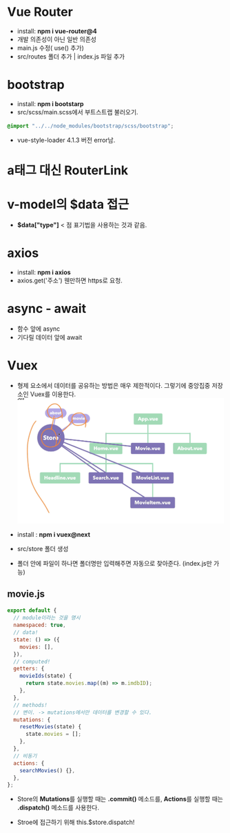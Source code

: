 # Vue Router

- install: **npm i vue-router@4**
- 개발 의존성이 아닌 일반 의존성
- main.js 수정( use() 추가)
- src/routes 폴더 추가 | index.js 파일 추가

# bootstrap

- install: **npm i bootstarp**
- src/scss/main.scss에서 부트스트랩 불러오기.

```scss
@import "../../node_modules/bootstrap/scss/bootstrap";
```

- vue-style-loader 4.1.3 버전 error남.

# a태그 대신 RouterLink

# v-model의 $data 접근

- **$data["type"]** < 점 표기법을 사용하는 것과 같음.

# axios

- install: **npm i axios**
- axios.get('주소') 웬만하면 https로 요청.

# async - await

- 함수 앞에 async
- 기다릴 데이터 앞에 await

# Vuex

- 형제 요소에서 데이터를 공유하는 방법은 매우 제한적이다. 그렇기에 중앙집중 저장소인 Vuex를 이용한다.
  ![Vuex](./readme/Vuex.png)

- install : **npm i vuex@next**
- src/store 폴더 생성
- 폴더 안에 파일이 하나면 폴더명만 입력해주면 자동으로 찾아준다. (index.js만 가능)

## movie.js

```js
export default {
  // module이라는 것을 명시
  namespaced: true,
  // data!
  state: () => ({
    movies: [],
  }),
  // computed!
  getters: {
    movieIds(state) {
      return state.movies.map((m) => m.imdbID);
    },
  },
  // methods!
  // 변이. -> mutations에서만 데이터를 변경할 수 있다.
  mutations: {
    resetMovies(state) {
      state.movies = [];
    },
  },
  // 비동기
  actions: {
    searchMovies() {},
  },
};
```

- Store의 **Mutations**를 실행할 때는 **.commit()** 메소드를, **Actions**를 실행할 때는 **.dispatch()** 메소드를 사용한다.

- Stroe에 접근하기 위해 this.$store.dispatch!
